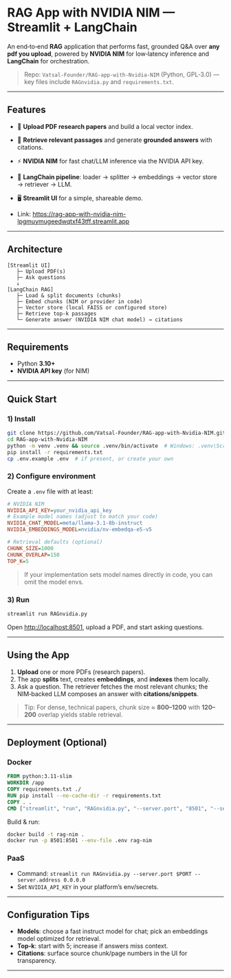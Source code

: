 # RAG App with NVIDIA NIM — Streamlit + LangChain

An end‑to‑end **RAG** application that performs fast, grounded Q\&A over **any pdf you upload**, powered by **NVIDIA NIM** for low‑latency inference and **LangChain** for orchestration.

> Repo: `Vatsal-Founder/RAG-app-with-Nvidia-NIM` (Python, GPL‑3.0) — key files include `RAGnvidia.py` and `requirements.txt`.

---

## Features

* 📄 **Upload PDF research papers** and build a local vector index.
* 🔎 **Retrieve relevant passages** and generate **grounded answers** with citations.
* ⚡ **NVIDIA NIM** for fast chat/LLM inference via the NVIDIA API key.
* 🧱 **LangChain pipeline**: loader → splitter → embeddings → vector store → retriever → LLM.
* 🖥️ **Streamlit UI** for a simple, shareable demo.

* Link: https://rag-app-with-nvidia-nim-lpgmuymugeedwqtxf43tff.streamlit.app 
---

## Architecture

```
[Streamlit UI]
   ├─ Upload PDF(s)
   ├─ Ask questions
   ↓
[LangChain RAG]
   ├─ Load & split documents (chunks)
   ├─ Embed chunks (NIM or provider in code)
   ├─ Vector store (local FAISS or configured store)
   ├─ Retrieve top‑k passages
   └─ Generate answer (NVIDIA NIM chat model) → citations
```

---

## Requirements

* Python **3.10+**
* **NVIDIA API key** (for NIM)

---

## Quick Start

### 1) Install

```bash
git clone https://github.com/Vatsal-Founder/RAG-app-with-Nvidia-NIM.git
cd RAG-app-with-Nvidia-NIM
python -m venv .venv && source .venv/bin/activate  # Windows: .venv\Scripts\activate
pip install -r requirements.txt
cp .env.example .env  # if present, or create your own
```

### 2) Configure environment

Create a `.env` file with at least:

```ini
# NVIDIA NIM
NVIDIA_API_KEY=your_nvidia_api_key
# Example model names (adjust to match your code)
NVIDIA_CHAT_MODEL=meta/llama-3.1-8b-instruct
NVIDIA_EMBEDDINGS_MODEL=nvidia/nv-embedqa-e5-v5

# Retrieval defaults (optional)
CHUNK_SIZE=1000
CHUNK_OVERLAP=150
TOP_K=5
```

> If your implementation sets model names directly in code, you can omit the model envs.

### 3) Run

```bash
streamlit run RAGnvidia.py
```

Open [http://localhost:8501](http://localhost:8501), upload a PDF, and start asking questions.

---

## Using the App

1. **Upload** one or more PDFs (research papers).
2. The app **splits** text, creates **embeddings**, and **indexes** them locally.
3. Ask a question. The retriever fetches the most relevant chunks; the NIM‑backed LLM composes an answer with **citations/snippets**.

> Tip: For dense, technical papers, chunk size ≈ **800–1200** with **120–200** overlap yields stable retrieval.

---

## Deployment (Optional)

### Docker

```dockerfile
FROM python:3.11-slim
WORKDIR /app
COPY requirements.txt ./
RUN pip install --no-cache-dir -r requirements.txt
COPY . .
CMD ["streamlit", "run", "RAGnvidia.py", "--server.port", "8501", "--server.address", "0.0.0.0"]
```

Build & run:

```bash
docker build -t rag-nim .
docker run -p 8501:8501 --env-file .env rag-nim
```

### PaaS

* Command: `streamlit run RAGnvidia.py --server.port $PORT --server.address 0.0.0.0`
* Set `NVIDIA_API_KEY` in your platform’s env/secrets.

---

## Configuration Tips

* **Models**: choose a fast instruct model for chat; pick an embeddings model optimized for retrieval.
* **Top‑k**: start with 5; increase if answers miss context.
* **Citations**: surface source chunk/page numbers in the UI for transparency.

---

